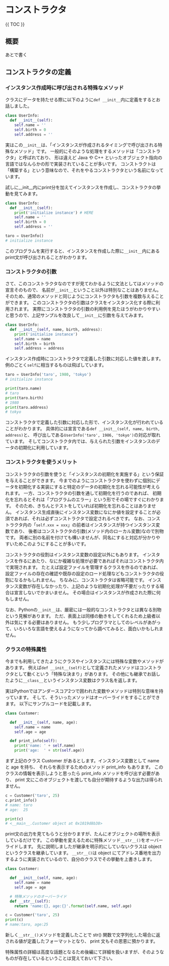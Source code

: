 # コンストラクタ

{{ TOC }}

## 概要

あとで書く

## コンストラクタの定義

### インスタンス作成時に呼び出される特殊なメソッド

クラスにデータを持たせる際に以下のように`def __init__`内に定義をするとお話しました。

```python
class UserInfo:
  def __init__(self):
    self.name = ''
    self.birth = 0
    self.address = ''
```

実はこの`__init__`は、「インスタンスが作成されるタイミングで呼び出される特殊なメソッド」です。
一般的にそのような処理をするメソッドは「コンストラクタ」と呼ばれており、
形は違えど Java や C++ といったオブジェクト指向の言語ではなんらかの形で実装されていることが多いです。
コンストラクトは「構築する」という意味なので、それをやるコンストラクタという名前になっています。

試しに__init__内にprint分を加えてインスタンスを作成し、コンストラクタの挙動を見てみます。

```python
class UserInfo:
  def __init__(self):
    print('initialize instance') # HERE
    self.name = ''
    self.birth = 0
    self.address = ''

taro = UserInfo()
# initialize instance
```

このプログラムを実行すると、インスタンスを作成した際に`__init__`内にあるprint文が呼び出されることがわかります。

### コンストラクタの引数

さて、このコンストラクタなのですが見てわかるように文法としてはメソッドの宣言そのもので、
名前が`__init__`ということ以外は特別なことはありません。
そのため、通常のメソッドと同じようにコンストラクタも引数を複数与えることができます。
このコンストラクタの引数はクラスをインスタンス化する際に利用されます。
実際にコンストラクタの引数の利用例を見たほうがわかりやすいと思うので、上記サンプルを改良して`__init__`に引数を与えてみます。

```python
class UserInfo:
  def __init__(self, name, birth, address):
    print('initialize instance')
    self.name = name
    self.birth = birth
    self.address = address
```

インスタンス作成時にコンストラクタで定義した引数に対応した値を渡します。
例のごとく`self`に相当するものは飛ばしています。

```python
taro = UserInfo('taro', 1980, 'tokyo')
# initialize instance

print(taro.name)
# taro
print(taro.birth)
# 1980
print(taro.address)
# tokyo
```

コンストラクタで定義した引数に対応した形で、インスタンス化が行われていることがわかります。
具体的には宣言である`def __init__(self, name, birth, address)`と、
呼び出しである`UserInfo('taro', 1986, 'tokyo')`の対応が取れています。
そしてコンストラクタ内では、与えられた引数をインスタンスのデータの初期化に利用しています。

### コンストラクタを使うメリット

コンストラクタの引数を使うと「インスタンスの初期化を実施する」という保証を与えることができます。
今までのようにコンストラクタを使わずに個別にデータを初期化する実装にすると特定のデータの初期化を忘れる可能性が考えられます。
一方、コンストラクタの引数を通して初期化を行うのであれば、
初期化を忘れるとそれは「プログラムのエラー」という形でその場ですぐにわかります。
そのため、きちんとテストをしていれば初期化を忘れることはありません。
インスタンス生成直後にインスタンス変数になにか値を設定することが必須であれば、それは必ずコンストラクタで設定されるべきです。
なお、コンストラクタ内の「`self.xxx = xxx`」の前者はインスタンスが持つインスタンス変数であり、
後者はコンストラクタの引数(メソッド内のローカル変数)なので別物です。
両者に別の名前を付けても構いませんが、同名にすると対応が分かりやすいためこのようにすることが多いです。

コンストラクタの役割はインスタンス変数の設定以外にもあります。
インスタンスを作るにあたり、なにか複雑な処理が必要であればそれはコンストラクタ内で実現されます。
たとえば設定ファイルを管理するクラスを作るのであれば、設定ファイルの存在の確認や既存の設定のロード処理などもコンストラクタの役割になるかもしれません。
ちなみに、コンストラクタは省略可能です。
インスタンス変数が存在しなかったり、上記のような初期化処理が不要だったりする場合は宣言しないでかまいません。
その場合はインスタンスが作成された際に何もしません。

なお、Pythonの`__init__`は、厳密には一般的なコンストラクタとは異なる別物という見解があります。
ただ、表面上は同様の動きをしてくれるため上級者以外は気にする必要はありません。
もう少しプログラマとしてのレベルがあがって、いろいろな言語を使えるようになってから調べてみると、面白いかもしれません。

### クラスの特殊属性

今までも利用してきたようにクラスやインスタンスには特殊な変数やメソッドがあります。
例えば`def __init__(self)`として定義されたメソッドはコンストラクタとして動くという「特殊な決まり」があります。
その他にも継承でお話したように`__class__`というインスタンス変数はクラス名を返します。

実はPythonではアンダースコア2つで囲われた変数やメソッドは特別な意味を持っています。
そして、そういったメソッドはオーバーライドをすることができます。
以下にサンプルコードを記載します。

```python
class Customer:

  def __init__(self, name, age):
  	self.name = name
  	self.age = age

  def print_info(self):
  	print('name: ' + self.name)
  	print('age:  ' + str(self.age))
```

まず上記のクラス Customer があるとします。インスタンス変数として name と age を持ち、
それらを表示するためのメソッド print_info もあります。
このクラスの情報を表示しようと思ったら print_info メソッドを呼び出す必要があり、
print 文にこのオブジェクトを渡しても自分が期待するような出力は得られません。

```python
c = Customer('taro', 25)
c.print_info()
# name: taro
# age:  25

print(c)
# <__main__.Customer object at 0x1019d8b38>
```

print文の出力を見てもらうと分かりますが、たんにオブジェクトの場所を表示しているだけです。
この挙動を変えるために特殊メソッド`__str__()`をオーバーライドします。
先に説明しましたが継承を明示的にしていないクラスは object というクラスを継承しています。
`__str__()`は object にてアドレス番地を出力するように実装されているので、自分のクラスでその挙動を上書きします。

```python
class Customer:

  def __init__(self, name, age):
  	self.name = name
  	self.age = age

  # 特殊メソッドのオーバーライド
  def __str__(self):
  	return 'name:{}, age:{}'.format(self.name, self.age)

c = Customer('taro', 25)
print(c)
# name:taro, age:25
```

新しく`__str__()`メソッドを定義したことで str() 関数で文字列化した場合に返される値が定義したフォーマットとなり、
print 文もその恩恵に預かります。

特殊属性の詳細は高度な話題となるため後編にて詳細を扱いますが、そのようなものが存在しているということは覚えておいて下さい。
